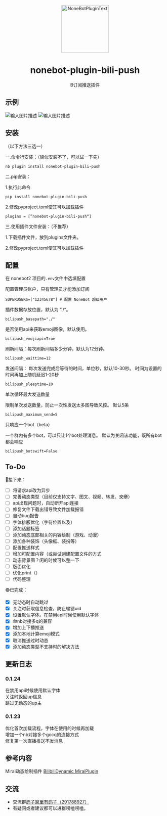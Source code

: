 <div align="center">
  <p><img src="http://cdn.kanon.ink/api/image?key=899178&imageid=image-20230618-220942-65085441" width="150" alt="NoneBotPluginText"></p>
</div>

<div align="center">

# nonebot-plugin-bili-push
 B订阅推送插件 
</div>

## 示例

![输入图片描述](README_md_files/9cf89890-0952-11ee-8733-25d9c7397331.jpeg?v=1&type=image)
![输入图片描述](README_md_files/7fd7ee50-0952-11ee-8733-25d9c7397331.jpeg?v=1&type=image)


## 安装
（以下方法三选一）

一.命令行安装：（貌似安装不了，可以试一下先） 

    nb plugin install nonebot-plugin-bili-push
    
二.pip安装：

1.执行此命令

    pip install nonebot-plugin-bili-push
    
2.修改pyproject.toml使其可以加载插件

    plugins = [”nonebot-plugin-bili-push“]
    
 三.使用插件文件安装：（不推荐） 
 
 1.下载插件文件，放到plugins文件夹。

2.修改pyproject.toml使其可以加载插件

 
## 配置
在 nonebot2 项目的`.env`文件中选填配置

配置管理员账户，只有管理员才能添加订阅

    SUPERUSERS=["12345678"] # 配置 NoneBot 超级用户
插件数据存放位置，默认为 “./”。

    bilipush_basepath="./"

是否使用api来获取emoji图像，默认使用。

    bilipush_emojiapi=True

刷新间隔：每次刷新间隔多少分钟，默认为12分钟。

    bilipush_waittime=12

发送间隔： 每次发送完成后等待的时间，单位秒，默认10-30秒。
时间为设置的时间再加上随机延迟1-20秒

    bilipush_sleeptime=10

单次循环最大发送数量

限制单次发送数量，防止一次性发送太多图导致风控。
默认5条

	bilipush_maximum_send=5

    
只响应一个bot（beta）

一个群内有多个bot，可以只让1个bot处理消息。
默认为关闭该功能，既所有bot都会响应

    bilipush_botswift=False
    

## To-Do
🔵接下来：
 - [ ] 将请求api改为异步
 - [ ] 完善动态类型（目前仅支持文字、图文、视频、转发、~~文章~~）
 - [ ] api出现问题时，自动断开api连接
 - [ ] 修复文件下载出错导致文件加载报错
 - [ ] 自动bug报告
 - [ ] 字体排版优化（字符位置以及）
 - [ ] 添加话题标签
 - [ ] 添加动态底部相关的内容绘制（游戏、动漫）
 - [ ] 添加各种装饰（头像框、装扮等）
 - [ ] 配置推送样式
 - [ ] 增加可配置内容（或尝试创建配置文件的方式
 - [ ] 动态背景图？闲的时候可以整一下
 - [ ] 版面优化
 - [ ] 优化print（）
 - [ ] 代码整理
 
 🟢已完成：
 - [x] 无动态时自动跳过
 - [x] 关注时获取信息检查，防止输错uid
 - [x] 设置默认字体。在禁用api时候使用默认字体
 - [x] 单nb对接多q的兼容
 - [x] 增加上下播推送
 - [x] 添加本地计算emoji模式
 - [x] 取消推送过时动态
 - [x] 添加动态类型不支持时的解决方法
 
## 更新日志
### 0.1.24  
在禁用api时候使用默认字体  
关注时返回up信息  
跳过无动态的up主
### 0.1.23  
优化首次加载流程，字体在使用的时候再加载  
增加一个nb对接多个gocq的连接方式  
修复第一次直播推送不发消息


## 参考内容
Mirai动态绘制插件 [BilibiliDynamic MiraiPlugin](https://github.com/Colter23/bilibili-dynamic-mirai-plugin)

## 交流
-   交流群[鸽子窝里有鸽子（291788927）](https://qm.qq.com/cgi-bin/qm/qr?k=QhOk7Z2jaXBOnAFfRafEy9g5WoiETQhy&jump_from=webapi&authKey=fCvx/auG+QynlI8bcFNs4Csr2soR8UjzuwLqrDN9F8LDwJrwePKoe89psqpozg/m)
-   有疑问或者建议都可以进群唠嗑唠嗑。
